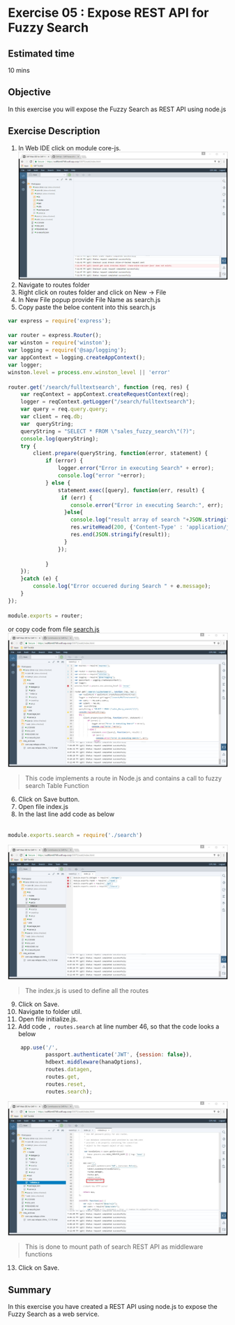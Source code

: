 Exercise 05 : Expose REST API for Fuzzy Search
===============
## Estimated time

10 mins

## Objective
In this exercise you will expose the Fuzzy Search as REST API using node.js

## Exercise Description
1. In Web IDE click on module core-js.  
![Alt text](./images/core-js.jpg "core-js")
2. Navigate to routes folder
3. Right click on routes folder and click on New -> File
4. In New File popup provide File Name as search.js
5. Copy paste the beloe  content into this search.js

```js
var express = require('express');

var router = express.Router();
var winston = require('winston');
var logging = require('@sap/logging');
var appContext = logging.createAppContext();
var logger;
winston.level = process.env.winston_level || 'error'

router.get('/search/fulltextsearch', function (req, res) {
    var reqContext = appContext.createRequestContext(req);
    logger = reqContext.getLogger("/search/fulltextsearch");
    var query = req.query.query;
    var client = req.db;
    var  queryString;
	queryString = "SELECT * FROM \"sales_fuzzy_search\"(?)";
	console.log(queryString);
	try {
		client.prepare(queryString, function(error, statement) {
			if (error) {
				logger.error("Error in executing Search" + error);
				console.log("error "+error);
			} else {
				statement.exec([query], function(err, result) {
				 if (err) {
    			    console.error("Error in executing Search:", err);
    			  }else{
                	console.log("result array of search "+JSON.stringify(result));
                	res.writeHead(200, {'Content-Type' : 'application/json'});
                	res.end(JSON.stringify(result));
    			  }
				});
                
            }
    });
	}catch (e) {
		console.log("Error occuered during Search " + e.message);
	}
});

module.exports = router;

```
or copy code from file [search.js](./code/search.js)
![Alt text](./images/Search_Service.jpg "Search Service") 
> This code implements a route in Node.js and contains a call to fuzzy search Table Function
6. Click on Save button.
7. Open file index.js
8. In the last line add code as below
```js

module.exports.search = require('./search')

```
![Alt text](./images/Update-Indexjs.jpg "Update Index JS") 
> The index.js is used to define all the routes
9. Click on Save.    
10. Navigate to folder util.
11. Open file initialize.js.
12. Add code `, routes.search` at line number 46,  so that the code looks a below

```js
	app.use('/',
		    passport.authenticate('JWT', {session: false}),
		    hdbext.middleware(hanaOptions),
		    routes.datagen,
		    routes.get,
		    routes.reset,
		    routes.search);
```
![Alt text](./images/Update-Initializejs.jpg "Update Initialize JS") 
> This is done to mount path of search REST API as middleware functions
13. Click on Save.

## Summary
In this exercise you have created a REST API using node.js to expose the Fuzzy Search as a web service.
